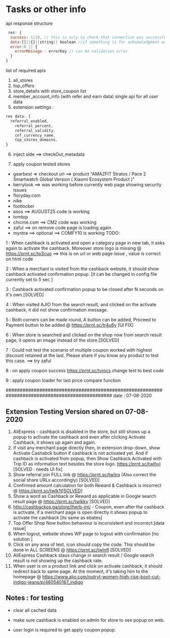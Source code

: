 # Tasks or other info

api response structure

```javascript
 res: {
  success: 1||0, // this is only to check that connection was successful.
  data:[]||{}||string|| boolean //if something is for acknowledgment only then boolean
  error:0 || {
    errorMessage : errorKey // can be validation error
  }
}
```

list of required apis

1. all_stores
2. top_offers
3. store_details with store_coupon list
4. member_account_info (with refer and earn data) single api for all user data
5. extension settings :

```javascript
res data: {
  referral_enabled,
    referral_percent,
    referral_validity,
    cnf_currency_name,
    top_stores_domains,
}
```

6. inject side ==> checkOut_metadata

7. apply coupon tested stores

- gearbest => checkout url ==> product "AMAZFIT Stratos / Pace 2 Smartwatch Global Version ( Xiaomi Ecosystem Product )"
- berrylook ==> was working before currently web page showing security issues
- floryday.com
- nike
- footlocker
- asos ==> AUGUST25 code is working
- tomtop
- chicme.com ==> CM2 code was working
- zaful ==> on remove code page is loading again
- myntra ==> optional ==> COMFY10 is working
  TODO:

1 : When cashback is activated and open a category page in new tab, it asks again to activate the cashback. Moreover store logo is missing @ https://prnt.sc/tp3cuo ==> this is on url or web page issue , value is correct on html code

2 : When a merchant is visited from the cashback website, it should show cashback activated confirmation popup. [it can be changed in config file currently set to 5 sec ]

3 : Cashback activated confirmation popup to be closed after N seconds on it's own.[SOLVED]

4 : When visited AJIO from the search result, and clicked on the activate cashback, it did not show confirmation message.

5 : Both corners can be made round, A button can be added, Proceed to Payment button to be added @ https://prnt.sc/tr4u6y [UI FIX]

6 : When store is searched and clicked on the shop now from search result page, it opens an image instead of the store.[SOLVED]

7 : Could not test the scenario of multiple coupon worked with highest discount retained at the last. Please share if you know any product to test this case. ==> try zaful

8 : on apply coupon success https://prnt.sc/tvjocs change test to best code

9 : apply coupon loader for last price compare function

##############################################################################################
date : 07-08-2020

## Extension Testing Version shared on 07-08-2020

1. AliExpress - cashback is disabled in the store, but still shows up a popup to activate the cashback and even after clicking Activate Cashback, it shows up again and again.
2. If visit any merchant page directly then, in extension drop-down, show Activate Cashabck button if cashback is not activated yet. And if cashback is activated from popup, then Show Cashback Activated with Trip ID as information text besides the store logo. https://prnt.sc/twlhyl [SOLVED : needs UI fix]
3. Show referral join FULL link @ https://prnt.sc/twlirq (Also correct the social share URLs accordingly) [SOLVED]
4. Confirmed amount calculation for both Reward & Cashback is incorrect @ https://prnt.sc/twlk1t[SOLVED]
5. Show a word as Cashback or Reward as applicable in Google search result page @ https://prnt.sc/twlkky [SOLVED]
6. http://cashbackos.ga/store/iherb-int/ - Coupon, even after the cashback is activate, if a merchant page is open directly it shows popup to activate the cashback [its same as ebates]
7. Top Offer Shop Now button behaviour is inconsistent and incorrect.[data issue]
8. When logout, website shows WP page to logout with confirmation [no solution ]
9. Click on any area of text, icon should copy the code. This should be done in ALL SCREENS @ https://prnt.sc/twlnfl [SOLVED]
10. AliExpress Cashback staus change in search result / Google search result is not showing up the cashback rate.
11. When user is on a product link and click on activate cashback, it should redirect back to same page. At the moment, it's taking him to the homepage @ https://www.ajio.com/outryt-women-high-rise-boot-cut-indigo-jeans/p/460540167_indigo 

## Notes : for testing 

- clear all cached data

- make sure cashback is enabled on admin for store to see popup on web. 
  
- user login is required to get apply coupon popup.
